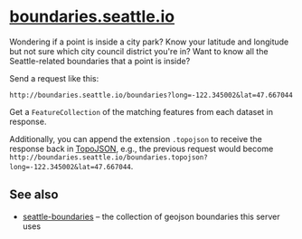 # [boundaries.seattle.io](http://boundaries.seattle.io)

Wondering if a point is inside a city park? Know your latitude and longitude but not sure which city council district you're in?
Want to know all the Seattle-related boundaries that a point is inside?

Send a request like this:

```
http://boundaries.seattle.io/boundaries?long=-122.345002&lat=47.667044
```

Get a `FeatureCollection` of the matching features from each dataset in response.

Additionally, you can append the extension `.topojson` to receive the response back in [TopoJSON](https://github.com/mbostock/topojson), e.g., the previous request would become `http://boundaries.seattle.io/boundaries.topojson?long=-122.345002&lat=47.667044`.

## See also
- [seattle-boundaries](https://github.com/openseattle/seattle-boundaries) – the collection of geojson boundaries this server uses
